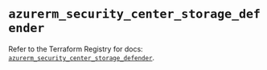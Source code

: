 # `azurerm_security_center_storage_defender`

Refer to the Terraform Registry for docs: [`azurerm_security_center_storage_defender`](https://registry.terraform.io/providers/hashicorp/azurerm/4.32.0/docs/resources/security_center_storage_defender).
